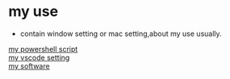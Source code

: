 # my use
- contain window setting or mac setting,about my use usually.

[my powershell script](./powershell/README.md)<br>
[my vscode setting](./vscode/README.md)<br>
[my software](./software/README.md)<br>
